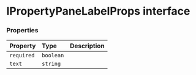 # IPropertyPaneLabelProps interface








### Properties

| Property	   | Type	| Description|
|:-------------|:-------|:-----------|
|`required`      | `boolean` |  |
|`text`      | `string` |  |





